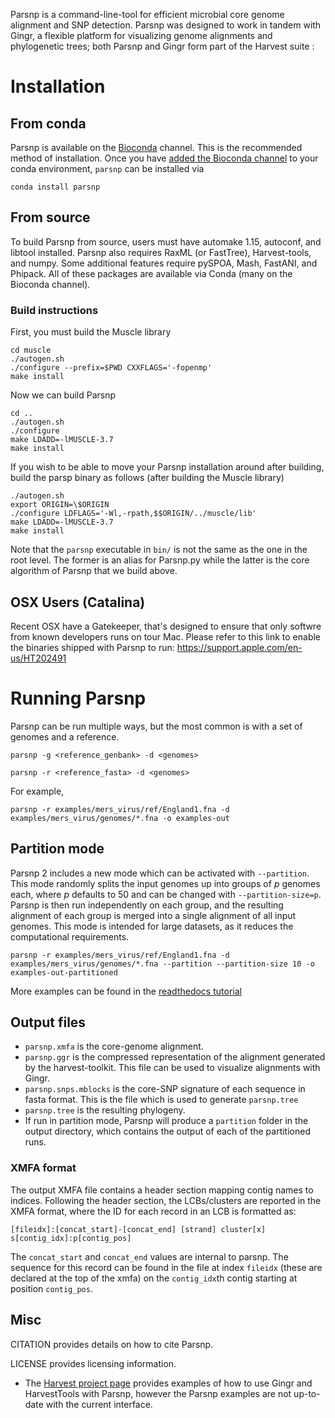 Parsnp is a command-line-tool for efficient microbial core genome alignment and SNP detection. Parsnp was designed to work in tandem with Gingr, a flexible platform for visualizing genome alignments and phylogenetic trees; both Parsnp and Gingr form part of the Harvest suite :


# Installation
## From conda
Parsnp is available on the [Bioconda](https://bioconda.github.io/user/install.html#set-up-channels) channel. This is the recommended method of installation. Once you have [added the Bioconda channel](https://bioconda.github.io/user/install.html#set-up-channels) to your conda environment, `parsnp` can be installed via
```
conda install parsnp
```

## From source

To build Parsnp from source, users must have automake 1.15, autoconf, and libtool installed. Parsnp also requires RaxML (or FastTree), Harvest-tools, and numpy. Some additional features require  pySPOA, Mash, FastANI, and Phipack. All of these packages are available via Conda (many on the Bioconda channel).

### Build instructions
First, you must build the Muscle library
```
cd muscle
./autogen.sh
./configure --prefix=$PWD CXXFLAGS='-fopenmp'
make install
```

Now we can build Parsnp
```
cd ..
./autogen.sh
./configure
make LDADD=-lMUSCLE-3.7 
make install
```

If you wish to be able to move your Parsnp installation around after building, build the parsp binary as follows (after building the Muscle library)
```
./autogen.sh
export ORIGIN=\$ORIGIN
./configure LDFLAGS='-Wl,-rpath,$$ORIGIN/../muscle/lib'
make LDADD=-lMUSCLE-3.7 
make install
```

Note that the `parsnp` executable in `bin/` is not the same as the one in the root level. The former is an alias for Parsnp.py while the latter is the core algorithm of Parsnp that we build above.

## OSX Users (Catalina)
Recent OSX have a Gatekeeper, that's designed to ensure that only softwre from known developers runs on  tour Mac. Please refer to this link to enable the binaries shipped with Parsnp to run: https://support.apple.com/en-us/HT202491

# Running Parsnp
Parsnp can be run multiple ways, but the most common is with a set of genomes and a reference. 
```
parsnp -g <reference_genbank> -d <genomes> 
```
```
parsnp -r <reference_fasta> -d <genomes> 
```
For example, 
```
parsnp -r examples/mers_virus/ref/England1.fna -d examples/mers_virus/genomes/*.fna -o examples-out
```

## Partition mode
Parsnp 2 includes a new mode which can be activated with `--partition`. This mode randomly splits the input genomes up into groups of *p* genomes each, where *p* defaults to 50 and can be changed with `--partition-size=p`. Parsnp is then run independently on each group, and the resulting alignment of each group is merged into a single alignment of all input genomes. This mode is intended for large datasets, as it reduces the computational requirements. 

```
parsnp -r examples/mers_virus/ref/England1.fna -d examples/mers_virus/genomes/*.fna --partition --partition-size 10 -o examples-out-partitioned
```

More examples can be found in the [readthedocs tutorial](https://harvest.readthedocs.io/en/latest/content/parsnp/tutorial.html)

## Output files
* `parsnp.xmfa` is the core-genome alignment.
* `parsnp.ggr` is the compressed representation of the alignment generated by the harvest-toolkit. This file can be used to visualize alignments with Gingr.
* `parsnp.snps.mblocks` is the core-SNP signature of each sequence in fasta format. This is the file which is used to generate `parsnp.tree`
* `parsnp.tree` is the resulting phylogeny.
* If run in partition mode, Parsnp will produce a `partition` folder in the output directory, which contains the output of each of the partitioned runs. 

### XMFA format
The output XMFA file contains a header section mapping contig names to indices. Following the header section, the LCBs/clusters are reported in the XMFA format, where the ID for each record in an LCB is formatted as:

```
[fileidx]:[concat_start]-[concat_end] [strand] cluster[x] s[contig_idx]:p[contig_pos]
```

The `concat_start` and `concat_end` values are internal to parsnp. The sequence for this record can be found in the file at index `fileidx` (these are declared at the top of the xmfa) on the `contig_idx`th contig starting at position `contig_pos`. 

## Misc

CITATION provides details on how to cite Parsnp.

LICENSE provides licensing information.


- The [Harvest project page](http://harvest.readthedocs.org) provides examples of how to use Gingr and HarvestTools with Parsnp, however the Parsnp examples are not up-to-date with the current interface.



